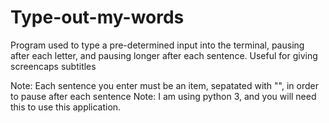 # Type-out-my-words
Program used to type a pre-determined input into the terminal, pausing after each letter, and pausing longer after each sentence. Useful for giving screencaps subtitles

Note: Each sentence you enter must be an item, sepatated with "", in order to pause after each sentence
Note: I am using python 3, and you will need this to use this application.
